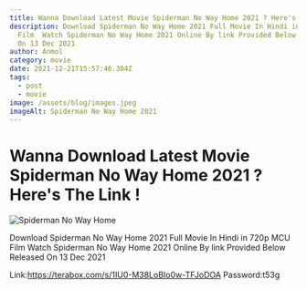 ```yaml
---
title: Wanna Download Latest Movie Spiderman No Way Home 2021 ? Here's The Link !
description: Download Spiderman No Way Home 2021 Full Movie In Hindi in 720p MCU
  Film  Watch Spiderman No Way Home 2021 Online By link Provided Below Released
  On 13 Dec 2021
author: Anmol
category: movie
date: 2021-12-21T15:57:46.304Z
tags:
  - post
  - movie
image: /assets/blog/images.jpeg
imageAlt: Spiderman No Way Home 2021
---
```

# Wanna Download Latest Movie Spiderman No Way Home 2021 ? Here's The Link !

![Spiderman No Way Home](/assets/blog/images.jpeg "Spiderman No Way Home 2021")

Download Spiderman No Way Home 2021 Full Movie In Hindi in 720p MCU Film  Watch Spiderman No Way Home 2021 Online By link Provided Below Released On 13 Dec 2021

Link:https://terabox.com/s/1IU0-M38LoBIo0w-TFJoDOA  Password:t53g